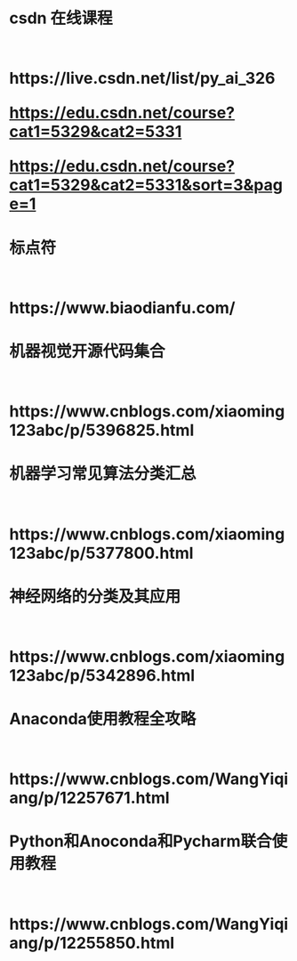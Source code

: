 <h1>csdn 在线课程<h1></br>
https://live.csdn.net/list/py_ai_326

https://edu.csdn.net/course?cat1=5329&cat2=5331

https://edu.csdn.net/course?cat1=5329&cat2=5331&sort=3&page=1
<h1>标点符<h1></br>
https://www.biaodianfu.com/
<h1>机器视觉开源代码集合 <h1></br>
https://www.cnblogs.com/xiaoming123abc/p/5396825.html
<h1>机器学习常见算法分类汇总 <h1></br>
https://www.cnblogs.com/xiaoming123abc/p/5377800.html
<h1>神经网络的分类及其应用 <h1></br>
https://www.cnblogs.com/xiaoming123abc/p/5342896.html
<h1>Anaconda使用教程全攻略 <h1></br>
https://www.cnblogs.com/WangYiqiang/p/12257671.html
<h1>Python和Anoconda和Pycharm联合使用教程  <h1></br>
https://www.cnblogs.com/WangYiqiang/p/12255850.html

